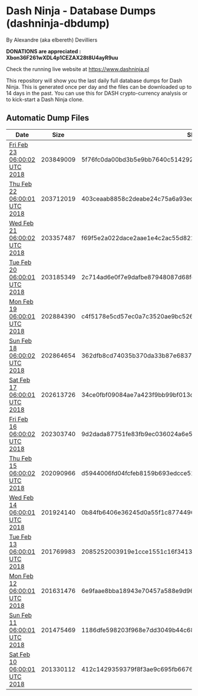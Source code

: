 # Dash Ninja - Database Dumps (dashninja-dbdump)
By Alexandre (aka elbereth) Devilliers

**DONATIONS are appreciated : Xbon36F261wXDL4p1CEZAX28t8U4ayR9uu**

Check the running live website at https://www.dashninja.pl

This repository will show you the last daily full database dumps for Dash Ninja. This is generated once per day and the files can be downloaded up to 14 days in the past.
You can use this for DASH crypto-currency analysis or to kick-start a Dash Ninja clone.


## Automatic Dump Files
| Date | Size | SHA256 |
|--|--|--|
| [Fri Feb 23 06:00:02 UTC 2018](https://transfer.sh/2LSZs/dashninja-dbdump-20180223070002.tar.bz2) | 203849009 | 5f76fc0da00bd3b5e9bb7640c5142920818664e2c6d9df77750041a431beb7d3 | 
| [Thu Feb 22 06:00:01 UTC 2018](https://transfer.sh/8u0wX/dashninja-dbdump-20180222070001.tar.bz2) | 203712019 | 403ceaab8858c2deabe24c75a6a93ed82eb1bce0aef4dce0e7cee4a5811aba10 | 
| [Wed Feb 21 06:00:02 UTC 2018](https://transfer.sh/5EuIR/dashninja-dbdump-20180221070002.tar.bz2) | 203357487 | f69f5e2a022dace2aae1e4c2ac55d82182af44b1d05190072952504640bb4ede | 
| [Tue Feb 20 06:00:01 UTC 2018](https://transfer.sh/7NjTU/dashninja-dbdump-20180220070001.tar.bz2) | 203185349 | 2c714ad6e0f7e9dafbe87948087d68fc699b4fc4f9dbfc0afda4c70c114cf053 | 
| [Mon Feb 19 06:00:01 UTC 2018](https://transfer.sh/12Iqmq/dashninja-dbdump-20180219070001.tar.bz2) | 202884390 | c4f5178e5cd57ec0a7c3520ae9bc526c1e19f510549fa277eb36a88b7c1f5152 | 
| [Sun Feb 18 06:00:02 UTC 2018](https://transfer.sh/HE6NS/dashninja-dbdump-20180218070002.tar.bz2) | 202864654 | 362dfb8cd74035b370da33b87e6837840135609a7808c20bbd87fda8b1a23734 | 
| [Sat Feb 17 06:00:01 UTC 2018](https://transfer.sh/FaZgJ/dashninja-dbdump-20180217070001.tar.bz2) | 202613726 | 34ce0fbf09084ae7a423f9bb99bf013d4e70783402699a091323bf336738f126 | 
| [Fri Feb 16 06:00:02 UTC 2018](https://transfer.sh/OHuxO/dashninja-dbdump-20180216070002.tar.bz2) | 202303740 | 9d2dada87751fe83fb9ec036024a6e52c28252cf10a0f94104c7a544751be803 | 
| [Thu Feb 15 06:00:02 UTC 2018](https://transfer.sh/PFvxj/dashninja-dbdump-20180215070002.tar.bz2) | 202090966 | d5944006fd04fcfeb8159b693edcce5144bc79a2371cc325ecdac770c35c230d | 
| [Wed Feb 14 06:00:01 UTC 2018](https://transfer.sh/eVf71/dashninja-dbdump-20180214070001.tar.bz2) | 201924140 | 0b84fb6406e36245d0a55f1c877449668ebef7a96b3fd41f67b5b419724cc6fc | 
| [Tue Feb 13 06:00:01 UTC 2018](https://transfer.sh/Tl9TU/dashninja-dbdump-20180213070001.tar.bz2) | 201769983 | 2085252003919e1cce1551c16f3413093c3cb218211c0eb3110efb0d13888e7b | 
| [Mon Feb 12 06:00:01 UTC 2018](https://transfer.sh/15XlDE/dashninja-dbdump-20180212070001.tar.bz2) | 201631476 | 6e9faae8bba18943e70457a588e9d9675f85fbfa51c76c92d5cda66e54cd9c84 | 
| [Sun Feb 11 06:00:01 UTC 2018](https://transfer.sh/iUxUr/dashninja-dbdump-20180211070001.tar.bz2) | 201475469 | 1186dfe598203f968e7dd3049b44c6812ece420f166da983abdb8d8ea327e6f2 | 
| [Sat Feb 10 06:00:01 UTC 2018](https://transfer.sh/8AHJ9/dashninja-dbdump-20180210070001.tar.bz2) | 201330112 | 412c1429359379f8f3ae9c695fb667624b69eabaf0aa3ec58a47bf5d41856bef | 
